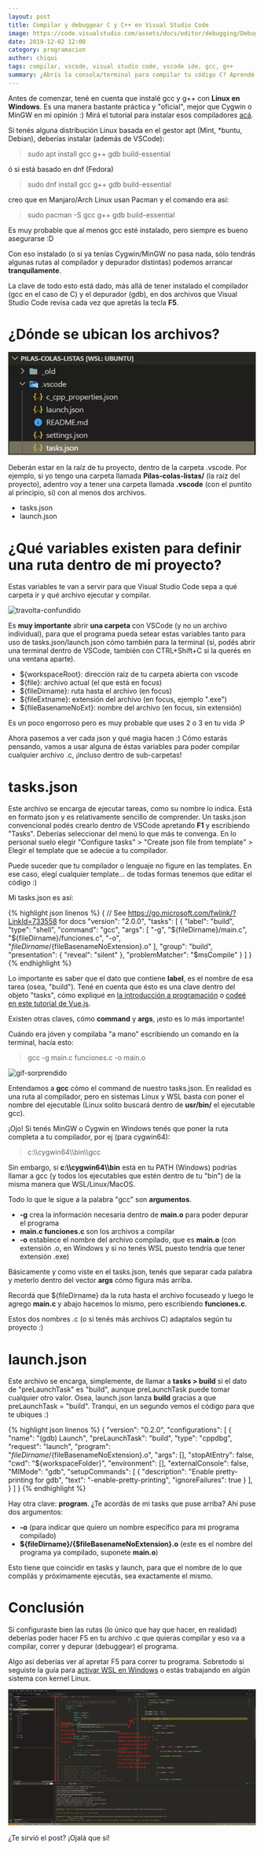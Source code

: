 ```yaml
---
layout: post
title: Compilar y debuggear C y C++ en Visual Studio Code
image: https://code.visualstudio.com/assets/docs/editor/debugging/Debugging.png
date: 2019-12-02 12:00
category: programacion
author: chiqui
tags: compilar, vscode, visual studio code, vscode ide, gcc, g++
summary: ¿Abrís la consola/terminal para compilar tu código C? Aprendé cómo preparar VSCode para que compile, ejecute y depure tu programa en C/C++ (y aplicable a otros lenguajes)
---
```


Antes de comenzar, tené en cuenta que instalé gcc y g++ con **Linux en Windows**. Es una manera bastante práctica y "oficial", mejor que Cygwin o MinGW en mi opinión :)
Mirá el tutorial para instalar esos compiladores [acá](/programacion/2019/10/19/instalar-la-terminal-de-linux-en-windows.html).

Si tenés alguna distribución Linux basada en el gestor apt (Mint, *buntu, Debian), deberías instalar (además de VSCode):

> sudo apt install gcc g++ gdb build-essential

ó si está basado en dnf (Fedora)

> sudo dnf install gcc g++ gdb build-essential

creo que en Manjaro/Arch Linux usan Pacman y el comando era así:

> sudo pacman -S gcc g++ gdb build-essential

Es muy probable que al menos gcc esté instalado, pero siempre es bueno asegurarse :D

Con eso instalado (o si ya tenías Cygwin/MinGW no pasa nada, sólo tendrás algunas rutas al compilador y depurador distintas) podemos arrancar **tranquilamente**.

La clave de todo esto está dado, más allá de tener instalado el compilador (gcc en el caso de C) y el depurador (gdb), en dos archivos que Visual Studio Code revisa cada vez que apretás la tecla **F5**.

# ¿Dónde se ubican los archivos?

![vscode-carpetas](https://raw.githubusercontent.com/Chiqui1234/holanerd-jekyll/master/assets/img/compilar-c-y-cplusplus-en-visual-studio-code/vscode-folder.webp)

Deberán estar en la raíz de tu proyecto, dentro de la carpeta .vscode. Por ejemplo, si yo tengo una carpeta llamada **Pilas-colas-listas/** (la raíz del proyecto), adentro voy a tener una carpeta llamada **.vscode** (con el puntito al principio, si) con al menos dos archivos.

* tasks.json
* launch.json

# ¿Qué variables existen para definir una ruta dentro de mi proyecto?

Estas variables te van a servir para que Visual Studio Code sepa a qué carpeta ir y qué archivo ejecutar y compilar.

![travolta-confundido](https://media.giphy.com/media/g01ZnwAUvutuK8GIQn/giphy.gif)

Es **muy importante** abrir **una carpeta** con VSCode (y no un archivo individual), para que el programa pueda setear estas variables tanto para uso de tasks.json/launch.json cómo también para la terminal (si, podés abrir una terminal dentro de VSCode, también con CTRL+Shift+C si la querés en una ventana aparte).

* ${workspaceRoot}: dirección raíz de tu carpeta abierta con vscode
* ${file}: archivo actual (el que está en focus)
* ${fileDirname}: ruta hasta el archivo (en focus)
* ${fileExtname}: extensión del archivo (en focus, ejemplo ".exe")
* ${fileBasenameNoExt}: nombre del archivo (en focus, sin extensión)

Es un poco engorroso pero es muy probable que uses 2 o 3 en tu vida :P

Ahora pasemos a ver cada json y qué magia hacen :) Cómo estarás pensando, vamos a usar alguna de éstas variables para poder compilar cualquier archivo .c, ¡incluso dentro de sub-carpetas!

# tasks.json

Este archivo se encarga de ejecutar tareas, como su nombre lo indica. Está en formato json y es relativamente sencillo de comprender. Un tasks.json convencional podés crearlo dentro de VSCode apretando **F1** y escribiendo "Tasks". Deberías seleccionar del menú lo que más te convenga. En lo personal suelo elegir "Configure tasks" > "Create json file from template" > Elegir el template que se adecúe a tu compilador.

Puede suceder que tu compilador o lenguaje no figure en las templates. En ese caso, elegí cualquier template... de todas formas tenemos que editar el código :)

Mi tasks.json es así:

{% highlight json linenos %}
{
    // See https://go.microsoft.com/fwlink/?LinkId=733558 for docs
    "version": "2.0.0",
    "tasks": [
        {
            "label": "build",
            "type": "shell",
            "command": "gcc",
            "args": [
                "-g",
                "${fileDirname}/main.c",
                "${fileDirname}/funciones.c",
                "-o",
                "${fileDirname}/${fileBasenameNoExtension}.o"
            ],
            "group": "build",
            "presentation": {
                "reveal": "silent"
            },
            "problemMatcher": "$msCompile"
        }
    ]
}
{% endhighlight %}

Lo importante es saber que el dato que contiene **label**, es el nombre de esa tarea (osea, "build"). Tené en cuenta que ésto es una clave dentro del objeto "tasks", cómo expliqué en [la introducción a programación](/programacion/2019/10/12/Introduccion-a-la-programacion.html#objetos) o [codeé en este tutorial de Vue.js](/programacion/2019/10/30/introduccion-a-javascript-y-vue-js.html#comencemos-con-el-código).

Existen otras claves, cómo **command** y **args**, ¡esto es lo más importante!

Cuándo era jóven y compilaba "a mano" escribiendo un comando en la terminal, hacía esto:

> gcc -g main.c funciones.c -o main.o

![gif-sorprendido](https://images.ctfassets.net/1wryd5vd9xez/6r9wHPWs2KAhaWqkuPZ1I1/0e36fe0e6a468066b336bfeb0b135f70/https___cdn-images-1.medium.com_max_2000_1_Dt5uQuJKj_Bf1wbM9Qc8nw.gif?w=768&h=187&q=100&fit=fill)

Entendamos a **gcc** cómo el command de nuestro tasks.json. En realidad es una ruta al compilador, pero en sistemas Linux y WSL basta con poner el nombre del ejecutable (Linux solito buscará dentro de **usr/bin/** el ejecutable gcc).

¡Ojo! Si tenés MinGW o Cygwin en Windows tenés que poner la ruta completa a tu compilador, por ej (para cygwin64):

> c:\\\cygwin64\\\bin\\\gcc

Sin embargo, si **c:\\\cygwin64\\\bin** está en tu PATH (Windows) podrías llamar a gcc (y todos los ejecutables que estén dentro de tu "bin") de la misma manera que WSL/Linux/MacOS.

Todo lo que le sigue a la palabra "gcc" son **argumentos**.

* **-g** crea la información necesaria dentro de **main.o** para poder depurar el programa
* **main.c funciones.c** son los archivos a compilar
* **-o** establece el nombre del archivo compilado, que es **main.o** (con extensión .o, en Windows y si no tenés WSL puesto tendría que tener extensión .exe)

Básicamente y como viste en el tasks.json, tenés que separar cada palabra y meterlo dentro del vector **args** cómo figura más arriba.

Recordá que ${fileDirname} da la ruta hasta el archivo focuseado y luego le agrego **main.c** y abajo hacemos lo mismo, pero escribiendo **funciones.c**.

Estos dos nombres .c (o si tenés más archivos C) adaptalos según tu proyecto :)

# launch.json

Este archivo se encarga, simplemente, de llamar a **tasks > build** si el dato de "preLaunchTask" es "build", aunque preLaunchTask puede tomar cualquier otro valor. Osea, launch.json lanza **build** gracias a que preLaunchTask = "build". Tranqui, en un segundo vemos el código para que te ubiques :)

{% highlight json linenos %}
{
    "version": "0.2.0",
    "configurations": [
        {
            "name": "(gdb) Launch",
            "preLaunchTask": "build",
            "type": "cppdbg",
            "request": "launch",
            "program": "${fileDirname}/${fileBasenameNoExtension}.o",
            "args": [],
            "stopAtEntry": false,
            "cwd": "${workspaceFolder}",
            "environment": [],
            "externalConsole": false,
            "MIMode": "gdb",
            "setupCommands": [
                {
                    "description": "Enable pretty-printing for gdb",
                    "text": "-enable-pretty-printing",
                    "ignoreFailures": true
                }
            ],
        }
    ]
}
{% endhighlight %}

Hay otra clave: **program**. ¿Te acordás de mi tasks que puse arriba? Ahí puse dos argumentos:

* **-o** (para indicar que quiero un nombre específico para mi programa compilado)
* **${fileDirname}/{$fileBasenameNoExtension}.o** (este es el nombre del programa ya compilado, suponete **main.o**)

Esto tiene que coincidir en tasks y launch, para que el nombre de lo que compilás y próximamente ejecutás, sea exactamente el mismo.

# Conclusión

Si configuraste bien las rutas (lo único que hay que hacer, en realidad) deberías poder hacer F5 en tu archivo .c que quieras compilar y eso va a compilar, correr y depurar (debuggear) el programa.

Algo así deberías ver al apretar F5 para correr tu programa. Sobretodo si seguiste la guía para [activar WSL en Windows](/programacion/2019/10/19/instalar-la-terminal-de-linux-en-windows.html) o estás trabajando en algún sistema con kernel Linux.

![vscode-carpetas](https://raw.githubusercontent.com/Chiqui1234/holanerd-jekyll/master/assets/img/compilar-c-y-cplusplus-en-visual-studio-code/vscode-activado.webp)

¿Te sirvió el post? ¡Ojalá que sí!